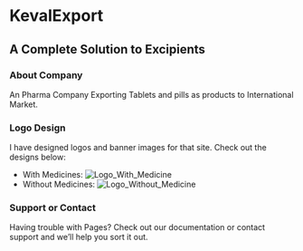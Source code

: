 # KevalExport
## A Complete Solution to Excipients

### About Company
An Pharma Company Exporting Tablets and pills as products to International Market.

### Logo Design
I have designed logos and banner images for that site. Check out the designs below:

* With Medicines: ![Logo_With_Medicine](https://raw.githubusercontent.com/gohilmukund/KevalExport/master/Color_Version_with_Medicines.png?raw=true "With Medicine")
* Without Medicines: ![Logo_Without_Medicine](https://raw.githubusercontent.com/gohilmukund/KevalExport/master/Color_Version_without_Medicines.png "Without Medicine")


### Support or Contact
Having trouble with Pages? Check out our documentation or contact support and we’ll help you sort it out.
